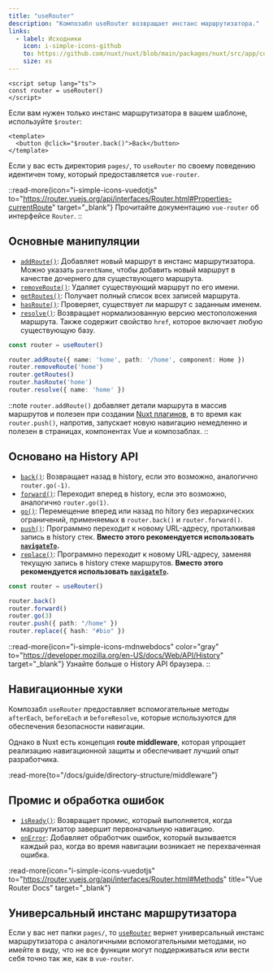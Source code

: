 ```yaml
---
title: "useRouter"
description: "Композабл useRouter возвращает инстанс маршрутизатора."
links:
  - label: Исходники
    icon: i-simple-icons-github
    to: https://github.com/nuxt/nuxt/blob/main/packages/nuxt/src/app/composables/router.ts
    size: xs
---
```


```vue [pages/index.vue]
<script setup lang="ts">
const router = useRouter()
</script>
```

Если вам нужен только инстанс маршрутизатора в вашем шаблоне, используйте `$router`:

```vue [pages/index.vue]
<template>
  <button @click="$router.back()">Back</button>
</template>
```

Если у вас есть директория `pages/`, то `useRouter` по своему поведению идентичен тому, который предоставляется `vue-router`.

::read-more{icon="i-simple-icons-vuedotjs" to="https://router.vuejs.org/api/interfaces/Router.html#Properties-currentRoute" target="_blank"}
Прочитайте документацию `vue-router` об интерфейсе `Router`.
::

## Основные манипуляции

- [`addRoute()`](https://router.vuejs.org/api/interfaces/Router.html#addRoute): Добавляет новый маршрут в инстанс маршрутизатора. Можно указать `parentName`, чтобы добавить новый маршрут в качестве дочернего для существующего маршрута.
- [`removeRoute()`](https://router.vuejs.org/api/interfaces/Router.html#removeRoute): Удаляет существующий маршрут по его имени.
- [`getRoutes()`](https://router.vuejs.org/api/interfaces/Router.html#getRoutes): Получает полный список всех записей маршрута.
- [`hasRoute()`](https://router.vuejs.org/api/interfaces/Router.html#hasRoute): Проверяет, существует ли маршрут с заданным именем.
- [`resolve()`](https://router.vuejs.org/api/interfaces/Router.html#resolve): Возвращает нормализованную версию местоположения маршрута. Также содержит свойство `href`, которое включает любую существующую базу.

```ts [Example]
const router = useRouter()

router.addRoute({ name: 'home', path: '/home', component: Home })
router.removeRoute('home')
router.getRoutes()
router.hasRoute('home')
router.resolve({ name: 'home' })
```

::note
`router.addRoute()` добавляет детали маршрута в массив маршрутов и полезен при создании [Nuxt плагинов](/docs/guide/directory-structure/plugins), в то время как `router.push()`, напротив, запускает новую навигацию немедленно и полезен в страницах, компонентах Vue и композаблах.
::

## Основано на History API

- [`back()`](https://router.vuejs.org/api/interfaces/Router.html#back): Возвращает назад в history, если это возможно, аналогично `router.go(-1)`.
- [`forward()`](https://router.vuejs.org/api/interfaces/Router.html#forward): Переходит вперед в history, если это возможно, аналогично `router.go(1)`.
- [`go()`](https://router.vuejs.org/api/interfaces/Router.html#go): Перемещение вперед или назад по hitory без иерархических ограничений, применяемых в `router.back()` и `router.forward()`.
- [`push()`](https://router.vuejs.org/api/interfaces/Router.html#push): Программно переходит к новому URL-адресу, проталкивая запись в history стек. **Вместо этого рекомендуется использовать [`navigateTo`](/docs/api/utils/navigate-to).**
- [`replace()`](https://router.vuejs.org/api/interfaces/Router.html#replace): Программно переходит к новому URL-адресу, заменяя текущую запись в history стеке маршрутов. **Вместо этого рекомендуется использовать [`navigateTo`](/docs/api/utils/navigate-to).**

```ts [Example]
const router = useRouter()

router.back()
router.forward()
router.go(3)
router.push({ path: "/home" })
router.replace({ hash: "#bio" })
```

::read-more{icon="i-simple-icons-mdnwebdocs" color="gray" to="https://developer.mozilla.org/en-US/docs/Web/API/History" target="_blank"}
Узнайте больше о History API браузера.
::

## Навигационные хуки

Композабл `useRouter` предоставляет вспомогательные методы `afterEach`, `beforeEach` и `beforeResolve`, которые используются для обеспечения безопасности навигации.

Однако в Nuxt есть концепция **route middleware**, которая упрощает реализацию навигационной защиты и обеспечивает лучший опыт разработчика.

:read-more{to="/docs/guide/directory-structure/middleware"}

## Промис и обработка ошибок

- [`isReady()`](https://router.vuejs.org/api/interfaces/Router.html#isReady): Возвращает промис, который выполняется, когда маршрутизатор завершит первоначальную навигацию.
- [`onError`](https://router.vuejs.org/api/interfaces/Router.html#onError): Добавляет обработчик ошибок, который вызывается каждый раз, когда во время навигации возникает не перехваченная ошибка.

:read-more{icon="i-simple-icons-vuedotjs" to="https://router.vuejs.org/api/interfaces/Router.html#Methods" title="Vue Router Docs" target="_blank"}

## Универсальный инстанс маршрутизатора

Если у вас нет папки `pages/`, то [`useRouter`](/docs/api/composables/use-router) вернет универсальный инстанс маршрутизатора с аналогичными вспомогательными методами, но имейте в виду, что не все функции могут поддерживаться или вести себя точно так же, как в `vue-router`.
